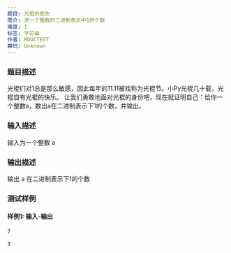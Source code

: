 ```yaml
---
题目: 光棍的悲伤
简介: 求一个整数的二进制表示中1的个数
难度: 1
标签: 字符串
作者: MOOCTEST
慕码: Unknown
---
```


### 题目描述

光棍们对1总是那么敏感，因此每年的11.11被戏称为光棍节。小Py光棍几十载，光棍自有光棍的快乐。
让我们勇敢地面对光棍的身份吧，现在就证明自己：给你一个整数a，数出a在二进制表示下1的个数，并输出。

### 输入描述

输入为一个整数 a

### 输出描述

输出 a 在二进制表示下1的个数

### 测试样例

#### 样例1: 输入-输出

```
7
```

```
3
```

